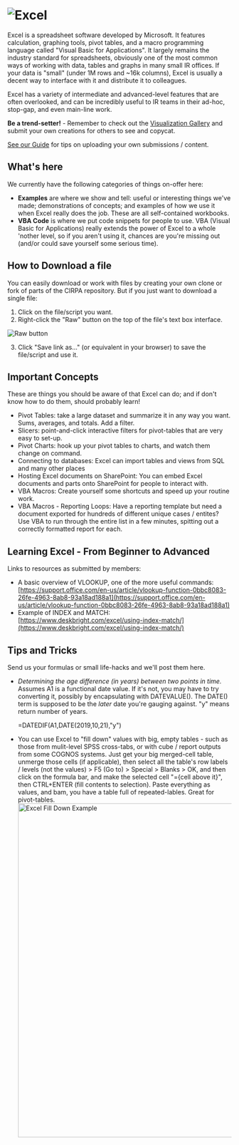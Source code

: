 # ![Excel](https://www.dropbox.com/s/b6v5vj2c3gw3pmx/Excel.png?raw=1)

Excel is a spreadsheet software developed by Microsoft. It features calculation, graphing tools, pivot tables, and a macro programming language called "Visual Basic for Applications". It largely remains the industry standard for spreadsheets, obviously one of the most common ways of working with data, tables and graphs in many small IR offices. If your data is "small" (under 1M rows and ~16k columns), Excel is usually a decent way to interface with it and distribute it to colleagues.

Excel has a variety of intermediate and advanced-level features that are often overlooked, and can be incredibly useful to IR teams in their ad-hoc, stop-gap, and even main-line work.

**Be a trend-setter!** - Remember to check out the [Visualization Gallery](/Visualization%20Gallery) and submit your own creations for others to see and copycat.

[See our Guide](/Guide.md#how-to-contribute-your-own-creations) for tips on uploading your own submissions / content. 

## What's here
We currently have the following categories of things on-offer here:
* **Examples** are where we show and tell: useful or interesting things we've made; demonstrations of concepts; and examples of how we use it when Excel really does the job. These are all self-contained workbooks.
* **VBA Code** is where we put code snippets for people to use. VBA (Visual Basic for Applications) really extends the power of Excel to a whole 'nother level, so if you aren't using it, chances are you're missing out (and/or could save yourself some serious time).

## How to Download a file
You can easily download or work with files by creating your own clone or fork of parts of the CIRPA repository. But if you just want to download a single file:
1. Click on the file/script you want.
2. Right-click the "Raw" button on the top of the file's text box interface.

![Raw button](https://www.dropbox.com/s/fyt1qz0qeqjn0vf/GitHub-RawButton.png?raw=1)

3. Click "Save link as..." (or equivalent in your browser) to save the file/script and use it.

## Important Concepts
These are things you should be aware of that Excel can do; and if don't know how to do them, should probably learn!
* Pivot Tables: take a large dataset and summarize it in any way you want. Sums, averages, and totals. Add a filter.
* Slicers: point-and-click interactive filters for pivot-tables that are very easy to set-up.
* Pivot Charts: hook up your pivot tables to charts, and watch them change on command.
* Connecting to databases: Excel can import tables and views from SQL and many other places
* Hosting Excel documents on SharePoint: You can embed Excel documents and parts onto SharePoint for people to interact with.
* VBA Macros: Create yourself some shortcuts and speed up your routine work.
* VBA Macros - Reporting Loops: Have a reporting template but need a document exported for hundreds of different unique cases / entites? Use VBA to run through the entire list in a few minutes, spitting out a correctly formatted report for each.

## Learning Excel - From Beginner to Advanced
Links to resources as submitted by members:
* A basic overview of VLOOKUP, one of the more useful commands: [https://support.office.com/en-us/article/vlookup-function-0bbc8083-26fe-4963-8ab8-93a18ad188a1](https://support.office.com/en-us/article/vlookup-function-0bbc8083-26fe-4963-8ab8-93a18ad188a1)
* Example of INDEX and MATCH: [https://www.deskbright.com/excel/using-index-match/](https://www.deskbright.com/excel/using-index-match/)

## Tips and Tricks
Send us your formulas or small life-hacks and we'll post them here.
* *Determining the age difference (in years) between two points in time.* 
  Assumes A1 is a functional date value. If it's not, you may have to try converting it, possibly by encapsulating with DATEVALUE(). The DATE() term is supposed to be the *later* date you're gauging against. "y" means return number of years.
  
  =DATEDIF(A1,DATE(2019,10,21),"y")
* You can use Excel to "fill down" values with big, empty tables - such as those from mulit-level SPSS cross-tabs, or with cube / report outputs from some COGNOS systems. Just get your big merged-cell table, unmerge those cells (if applicable), then select all the table's row labels / levels (not the values) > F5 (Go to) > Special > Blanks > OK, and then click on the formula bar, and make the selected cell "={cell above it}", then CTRL+ENTER (fill contents to selection). Paste everything as values, and bam, you have a table full of repeated-lables. Great for pivot-tables.
       <img src="https://www.dropbox.com/s/6gjhzvqnr1yflab/ExcelFillDownExample.jpg?raw=1" alt="Excel Fill Down Example" title="Excel Fill Down Example" width="750"/>
